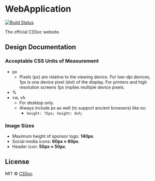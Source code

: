 # WebApplication
[![Build Status](https://travis-ci.org/cssoc/WebApplication.svg?branch=master)](https://travis-ci.org/cssoc/WebApplication)

The official CSSoc website.

## Design Documentation
### Acceptable CSS Units of Measurement
  * px
    * Pixels (px) are relative to the viewing device. For low-dpi devices, 1px is one device pixel (dot) of the display. For printers and high resolution screens 1px implies multiple device pixels.
  * %
  * vw, vh
    * For desktop only.
    * Always include px as well (to support ancient browsers) like so:
      * `height: 75px; height: 8vh`;

### Image Sizes
  * Maximum height of sponsor logo: **140px**.
  * Social media icons: **60px × 60px**.
  * Header icon: **50px × 50px**.

## License
MIT © [CSSoc](https://github.com/cssoc)